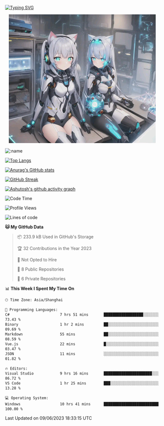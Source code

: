 [![Typing SVG](https://readme-typing-svg.demolab.com?font=Fira+Code&pause=1000&color=F78FDE&width=435&lines=%E6%AC%A2%E8%BF%8E%E5%A4%A7%E4%BD%AC%E6%9D%A5%E8%AE%BF0v0)](https://git.io/typing-svg)


<p align="center">
  <a href="https://github.com/qq583044063qq"><img src="banner.png" alt="qq583044063qq Banner"></a>
</p>



![:name](https://count.getloli.com/get/@hk416?theme=rule34)

[![Top Langs](https://github-readme-stats.vercel.app/api/top-langs/?username=qq583044063qq&locale=cn&hide=javascript,html,css&theme=tokyonight)](https://github.com/anuraghazra/github-readme-stats)

[![Anurag's GitHub stats](https://github-readme-stats.vercel.app/api?username=qq583044063qq&count_private=true&show_icons=true&locale=cn&theme=tokyonight)](https://github.com/anuraghazra/github-readme-stats)

[![GitHub Streak](https://streak-stats.demolab.com/?user=qq583044063qq&locale=zh_Hans&theme=tokyonight)](https://git.io/streak-stats)

[![Ashutosh's github activity graph](https://github-readme-activity-graph.vercel.app/graph?username=qq583044063qq&theme=tokyo-night)](https://github.com/ashutosh00710/github-readme-activity-graph)

<!--START_SECTION:waka-->
![Code Time](http://img.shields.io/badge/Code%20Time-10%20hrs%2041%20mins-blue)

![Profile Views](http://img.shields.io/badge/Profile%20Views-226-blue)

![Lines of code](https://img.shields.io/badge/From%20Hello%20World%20I%27ve%20Written-904.7%20thousand%20lines%20of%20code-blue)

**🐱 My GitHub Data** 

> 📦 233.9 kB Used in GitHub's Storage 
 > 
> 🏆 32 Contributions in the Year 2023
 > 
> 🚫 Not Opted to Hire
 > 
> 📜 8 Public Repositories 
 > 
> 🔑 6 Private Repositories 
 > 
📊 **This Week I Spent My Time On** 

```text
🕑︎ Time Zone: Asia/Shanghai

💬 Programming Languages: 
C#                       7 hrs 51 mins       ██████████████████░░░░░░░   73.43 % 
Binary                   1 hr 2 mins         ██░░░░░░░░░░░░░░░░░░░░░░░   09.69 % 
Markdown                 55 mins             ██░░░░░░░░░░░░░░░░░░░░░░░   08.59 % 
Vue.js                   22 mins             █░░░░░░░░░░░░░░░░░░░░░░░░   03.47 % 
JSON                     11 mins             ░░░░░░░░░░░░░░░░░░░░░░░░░   01.82 % 

🔥 Editors: 
Visual Studio            9 hrs 16 mins       ██████████████████████░░░   86.72 % 
VS Code                  1 hr 25 mins        ███░░░░░░░░░░░░░░░░░░░░░░   13.28 % 

💻 Operating System: 
Windows                  10 hrs 41 mins      █████████████████████████   100.00 % 
```


 Last Updated on 09/06/2023 18:33:15 UTC
<!--END_SECTION:waka-->
